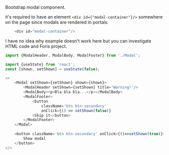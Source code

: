 Bootstrap modal component.

it's required to have an element `<div id={"modal-container"}/>` somewhere on the page since modals are rendered in portals.

```js
    <div id="modal-container"/>
```

I have no idea why example doesn't work here but you can investigate HTML code and Foris project.

```js
import {ModalHeader, ModalBody, ModalFooter} from './Modal';

import {useState} from 'react';
const [shown, setShown] = useState(false);

<>
    <Modal setShown={setShown} shown={shown}>
        <ModalHeader setShown={setShown} title='Warning!'/>
        <ModalBody><p>Bla bla bla...</p></ModalBody>
        <ModalFooter>
            <button 
                className='btn btn-secondary' 
                onClick={() => setShown(false)}
            >Skip it</button>
        </ModalFooter>
    </Modal>
    
    <button className='btn btn-secondary' onClick={()=>setShown(true)}>
        Show modal
    </button>
</>
```
